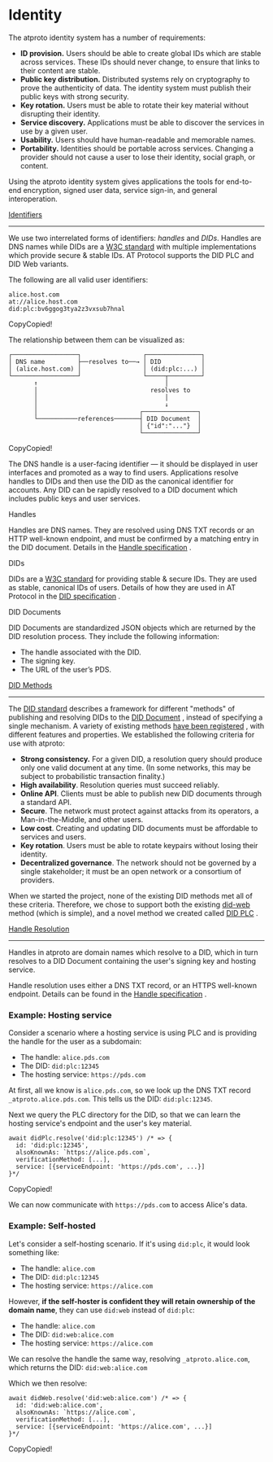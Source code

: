 Identity
========

The atproto identity system has a number of requirements:

*   **ID provision.** Users should be able to create global IDs which are stable across services. These IDs should never change, to ensure that links to their content are stable.
*   **Public key distribution.** Distributed systems rely on cryptography to prove the authenticity of data. The identity system must publish their public keys with strong security.
*   **Key rotation.** Users must be able to rotate their key material without disrupting their identity.
*   **Service discovery.** Applications must be able to discover the services in use by a given user.
*   **Usability.** Users should have human-readable and memorable names.
*   **Portability.** Identities should be portable across services. Changing a provider should not cause a user to lose their identity, social graph, or content.

Using the atproto identity system gives applications the tools for end-to-end encryption, signed user data, service sign-in, and general interoperation.

[Identifiers](#identifiers)

----------------------------

We use two interrelated forms of identifiers: _handles_ and _DIDs_. Handles are DNS names while DIDs are a [W3C standard](https://www.w3.org/TR/did-core/)
 with multiple implementations which provide secure & stable IDs. AT Protocol supports the DID PLC and DID Web variants.

The following are all valid user identifiers:

    alice.host.com
    at://alice.host.com
    did:plc:bv6ggog3tya2z3vxsub7hnal
    

CopyCopied!

The relationship between them can be visualized as:

    ┌──────────────────┐                 ┌───────────────┐
    │ DNS name         ├──resolves to──→ │ DID           │
    │ (alice.host.com) │                 │ (did:plc:...) │
    └──────────────────┘                 └─────┬─────────┘
           ↑                                   │
           │                               resolves to
           │                                   │
           │                                   ↓
           │                            ┌───────────────┐
           └───────────references───────┤ DID Document  │
                                        │ {"id":"..."}  │
                                        └───────────────┘
    

CopyCopied!

The DNS handle is a user-facing identifier — it should be displayed in user interfaces and promoted as a way to find users. Applications resolve handles to DIDs and then use the DID as the canonical identifier for accounts. Any DID can be rapidly resolved to a DID document which includes public keys and user services.

Handles

Handles are DNS names. They are resolved using DNS TXT records or an HTTP well-known endpoint, and must be confirmed by a matching entry in the DID document. Details in the [Handle specification](/specs/handle)
.

DIDs

DIDs are a [W3C standard](https://www.w3.org/TR/did-core/)
 for providing stable & secure IDs. They are used as stable, canonical IDs of users. Details of how they are used in AT Protocol in the [DID specification](/specs/did)
.

DID Documents

DID Documents are standardized JSON objects which are returned by the DID resolution process. They include the following information:

*   The handle associated with the DID.
*   The signing key.
*   The URL of the user’s PDS.

[DID Methods](#did-methods)

----------------------------

The [DID standard](https://www.w3.org/TR/did-core/)
 describes a framework for different "methods" of publishing and resolving DIDs to the [DID Document](https://www.w3.org/TR/did-core/#core-properties)
, instead of specifying a single mechanism. A variety of existing methods [have been registered](https://w3c.github.io/did-spec-registries/#did-methods)
, with different features and properties. We established the following criteria for use with atproto:

*   **Strong consistency.** For a given DID, a resolution query should produce only one valid document at any time. (In some networks, this may be subject to probabilistic transaction finality.)
*   **High availability**. Resolution queries must succeed reliably.
*   **Online API**. Clients must be able to publish new DID documents through a standard API.
*   **Secure**. The network must protect against attacks from its operators, a Man-in-the-Middle, and other users.
*   **Low cost**. Creating and updating DID documents must be affordable to services and users.
*   **Key rotation**. Users must be able to rotate keypairs without losing their identity.
*   **Decentralized governance**. The network should not be governed by a single stakeholder; it must be an open network or a consortium of providers.

When we started the project, none of the existing DID methods met all of these criteria. Therefore, we chose to support both the existing [did-web](https://w3c-ccg.github.io/did-method-web/)
 method (which is simple), and a novel method we created called [DID PLC](https://github.com/bluesky-social/did-method-plc)
.

[Handle Resolution](#handle-resolution)

----------------------------------------

Handles in atproto are domain names which resolve to a DID, which in turn resolves to a DID Document containing the user's signing key and hosting service.

Handle resolution uses either a DNS TXT record, or an HTTPS well-known endpoint. Details can be found in the [Handle specification](/specs/handle)
.

### Example: Hosting service

Consider a scenario where a hosting service is using PLC and is providing the handle for the user as a subdomain:

*   The handle: `alice.pds.com`
*   The DID: `did:plc:12345`
*   The hosting service: `https://pds.com`

At first, all we know is `alice.pds.com`, so we look up the DNS TXT record `_atproto.alice.pds.com`. This tells us the DID: `did:plc:12345`.

Next we query the PLC directory for the DID, so that we can learn the hosting service's endpoint and the user's key material.

    await didPlc.resolve('did:plc:12345') /* => {
      id: 'did:plc:12345',
      alsoKnownAs: `https://alice.pds.com`,
      verificationMethod: [...],
      service: [{serviceEndpoint: 'https://pds.com', ...}]
    }*/
    

CopyCopied!

We can now communicate with `https://pds.com` to access Alice's data.

### Example: Self-hosted

Let's consider a self-hosting scenario. If it's using `did:plc`, it would look something like:

*   The handle: `alice.com`
*   The DID: `did:plc:12345`
*   The hosting service: `https://alice.com`

However, **if the self-hoster is confident they will retain ownership of the domain name**, they can use `did:web` instead of `did:plc`:

*   The handle: `alice.com`
*   The DID: `did:web:alice.com`
*   The hosting service: `https://alice.com`

We can resolve the handle the same way, resolving `_atproto.alice.com`, which returns the DID: `did:web:alice.com`

Which we then resolve:

    await didWeb.resolve('did:web:alice.com') /* => {
      id: 'did:web:alice.com',
      alsoKnownAs: `https://alice.com`,
      verificationMethod: [...],
      service: [{serviceEndpoint: 'https://alice.com', ...}]
    }*/
    

CopyCopied!